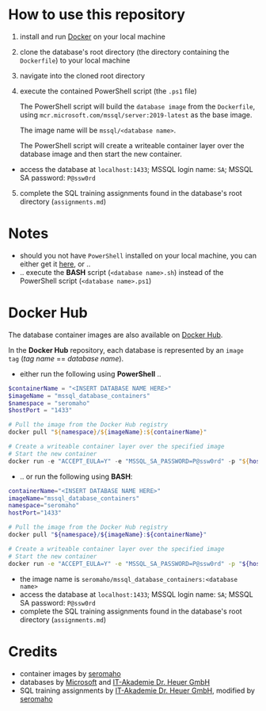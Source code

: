 # How to use this repository

1. install and run [Docker](https://www.docker.com/) on your local machine
2. clone the database's root directory (the directory containing the `Dockerfile`) to your local machine
3. navigate into the cloned root directory
4. execute the contained PowerShell script (the `.ps1` file)

   The PowerShell script will build the `database image` from the `Dockerfile`, using `mcr.microsoft.com/mssql/server:2019-latest` as the base image.
   
   The image name will be `mssql/<database name>`.
   
   The PowerShell script will create a writeable container layer over the database image and then start the new container.
   
- access the database at `localhost:1433`; MSSQL login name: `SA`; MSSQL SA password: `P@ssw0rd`
5. complete the SQL training assignments found in the database's root directory (`assignments.md`)

# Notes

- should you not have `PowerShell` installed on your local machine, you can either get it [here](https://learn.microsoft.com/en-us/powershell/), or ..
- .. execute the **BASH** script (`<database name>.sh`) instead of the PowerShell script (`<database name>.ps1`)

# Docker Hub

The database container images are also available on [Docker Hub](https://hub.docker.com/r/seromaho/mssql_database_containers).

   In the **Docker Hub** repository, each database is represented by an `image tag` (*tag name* == *database name*).

- either run the following using **PowerShell** ..
```powershell
$containerName = "<INSERT DATABASE NAME HERE>"
$imageName = "mssql_database_containers"
$namespace = "seromaho"
$hostPort = "1433"

# Pull the image from the Docker Hub registry
docker pull "${namespace}/${imageName}:${containerName}"

# Create a writeable container layer over the specified image
# Start the new container
docker run -e "ACCEPT_EULA=Y" -e "MSSQL_SA_PASSWORD=P@ssw0rd" -p "${hostPort}:1433" --name "${containerName}" -d "${namespace}/${imageName}:${containerName}"
```
- .. or run the following using **BASH**:
```bash
containerName="<INSERT DATABASE NAME HERE>"
imageName="mssql_database_containers"
namespace="seromaho"
hostPort="1433"

# Pull the image from the Docker Hub registry
docker pull "${namespace}/${imageName}:${containerName}"

# Create a writeable container layer over the specified image
# Start the new container
docker run -e "ACCEPT_EULA=Y" -e "MSSQL_SA_PASSWORD=P@ssw0rd" -p "${hostPort}:1433" --name "${containerName}" -d "${namespace}/${imageName}:${containerName}"
```
- the image name is `seromaho/mssql_database_containers:<database name>`
- access the database at `localhost:1433`; MSSQL login name: `SA`; MSSQL SA password: `P@ssw0rd`
- complete the SQL training assignments found in the database's root directory (`assignments.md`)

# Credits

- container images by [seromaho](https://github.com/seromaho)
- databases by [Microsoft](https://github.com/microsoft/sql-server-samples) and [IT-Akademie Dr. Heuer GmbH](https://drheuer.de/)
- SQL training assignments by [IT-Akademie Dr. Heuer GmbH](https://drheuer.de/), modified by [seromaho](https://github.com/seromaho)
